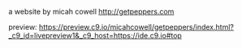 a website by micah cowell
http://getpeppers.com

preview: https://preview.c9.io/micahcowell/getpeppers/index.html?_c9_id=livepreview1&_c9_host=https://ide.c9.io#top